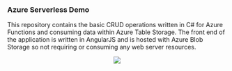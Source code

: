 ### Azure Serverless Demo

This repository contains the basic CRUD operations written in C# for Azure Functions and consuming data within Azure Table Storage. The front end of the application is written in AngularJS and is hosted with Azure Blob Storage so not requiring or consuming any web server resources.
<p align="center">
<img src="https://cloud.githubusercontent.com/assets/1585092/16108018/6385f608-3398-11e6-9ff1-1f28dd6a850f.png"/>
</p>

